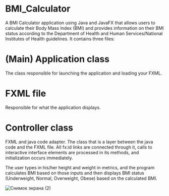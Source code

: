 # BMI_Calculator
A BMI Calculator application using Java and JavaFX that allows users to calculate their Body Mass Index (BMI) and provides information on their BMI status according to the Department of Health and Human Services/National Institutes of Health guidelines. It contains three files:

# (Main) Application class
The class responsible for launching the application and loading your FXML.

# FXML file
Responsible for what the application displays.

# Controller class
FXML and java code adapter. The class that is a layer between the java code and the FXML file. All fx:id links are connected through it, calls to interactive interface elements are processed in its methods, and initialization occurs immediately.

The user types in his/her height and weight in metrics, and the program calculates BMI based on those inputs and then displays BMI status (Underweight, Normal, Overweight, Obese) based on the calculated BMI.

![Снимок экрана (2)](https://github.com/urmataj/BMI_Calculator/assets/145670962/03d44cc9-d596-4c5f-bd84-3575cb4dd587)


